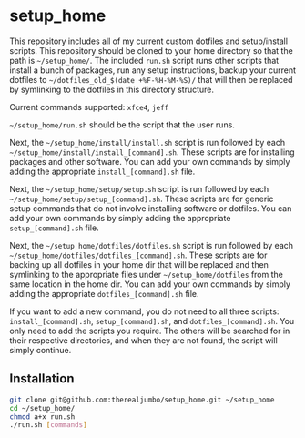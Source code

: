 setup_home
==========
This repository includes all of my current custom dotfiles and setup/install
scripts. This repository should be cloned to your home directory so that the
path is `~/setup_home/`. The included `run.sh` script runs other scripts that
install a bunch of packages, run any setup instructions, backup your 
current dotfiles to `~/dotfiles_old_$(date +%F-%H-%M-%S)/` that will then be 
replaced by symlinking to the dotfiles in this directory structure. 

Current commands supported:
`xfce4`, `jeff`

`~/setup_home/run.sh` should be the script that the user runs.

Next, the `~/setup_home/install/install.sh` script is run followed by each 
`~/setup_home/install/install_[command].sh`. These scripts are for installing 
packages and other software. You can add your own commands by simply adding the 
appropriate `install_[command].sh` file.

Next, the `~/setup_home/setup/setup.sh` script is run followed by each
`~/setup_home/setup/setup_[command].sh`. These scripts are for generic setup 
commands that do not involve installing software or dotfiles. You can add your 
own commands by simply adding the appropriate `setup_[command].sh` file. 

Next, the `~/setup_home/dotfiles/dotfiles.sh` script is run followed by each
`~/setup_home/dotfiles/dotfiles_[command].sh`. These scripts are for backing up 
all dotfiles in your home dir that will be replaced and then symlinking to the 
appropriate files under `~/setup_home/dotfiles` from the same location in the 
home dir. You can add your own commands by simply adding the 
appropriate `dotfiles_[command].sh` file.

If you want to add a new command, you do not need to all three scripts:
`install_[command].sh`, `setup_[command].sh`, and `dotfiles_[command].sh`. You
only need to add the scripts you require. The others will be searched for in
their respective directories, and when they are not found, the script will
simply continue.

Installation
------------

``` bash
git clone git@github.com:therealjumbo/setup_home.git ~/setup_home
cd ~/setup_home/
chmod a+x run.sh
./run.sh [commands]
```
